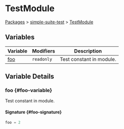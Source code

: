 # TestModule

[Packages](./index) &gt; [simple-suite-test](./simple-suite-test) &gt; [TestModule](./simple-suite-test/testmodule-namespace)

## Variables

|  Variable | Modifiers | Description |
|  --- | --- | --- |
|  [foo](./simple-suite-test/testmodule-namespace#foo-variable) | <code>readonly</code> | Test constant in module. |

## Variable Details

### foo {#foo-variable}

Test constant in module.

#### Signature {#foo-signature}

```typescript
foo = 2
```